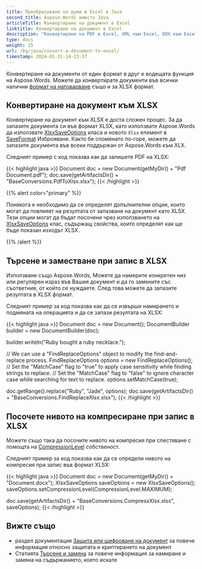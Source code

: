 ```yaml
---
title: Преобразуване на дума в Excel в Java
second_title: Aspose.Words вместо Java
articleTitle: Конвертиране на документ в Excel
linktitle: Конвертиране на документ в Excel
description: "Конвертиране на PDF в Excel, XML към Excel, DOX към Excel Java. Запис на документ в различни формати за XLSX чрез Java."
type: docs
weight: 15
url: /bg/java/convert-a-document-to-excel/
timestamp: 2024-01-31-14-23-37
---
```


Конвертиране на документи от един формат в друг е водещата функция на Aspose.Words. Можете да конвертирате документи във всички налични [формат на натоварване](https://reference.aspose.com/words/java/com.aspose.words/loadformat/) също и за XLSX формат.

## Конвертиране на документ към XLSX

Конвертиране на документ към XLSX е доста сложен процес. За да запазите документа си във формат XLSX, като използвате Aspose.Words да използвате [XlsxSaveOptions](https://reference.aspose.com/words/java/com.aspose.words/xlsxsaveoptions/) класа и новото `Xlsx` елемент в [SaveFormat](https://reference.aspose.com/words/java/com.aspose.words/saveformat/) Изброяване. Както бе споменато по-горе, можете да запазите документа във всеки поддържан от Aspose.Words към XLX.

Следният пример с код показва как да запишете PDF на XLSX:

{{< highlight java >}}
Document doc = new Document(getMyDir() + "Pdf Document.pdf");
doc.save(getArtifactsDir() + "BaseConversions.PdfToXlsx.xlsx");
{{< /highlight >}}

{{% alert color="primary" %}}

Понякога е необходимо да се определят допълнителни опции, които могат да повлияят на резултата от запазване на документ като XLSX. Тези опции могат да бъдат посочени чрез използването на [XlsxSaveOptions](https://reference.aspose.com/words/java/com.aspose.words/xlsxsaveoptions/) клас, съдържащ свойства, които определят как ще бъде показан изходът XLSX.

{{% /alert %}}

## Търсене и заместване при запис в XLSX

Използване също Aspose.Words, Можете да намерите конкретен низ или регулярен израз във Вашия документ и да го замените със съответния, от който се нуждаете. След това можете да запазите резултата в XLSX формат.

Следният пример за код показва как да се извърши намирането и подмяната на операцията и да се запази резултата на XLSX:

{{< highlight java >}}
Document doc = new Document();
DocumentBuilder builder = new DocumentBuilder(doc);

builder.writeln("Ruby bought a ruby necklace.");

// We can use a "FindReplaceOptions" object to modify the find-and-replace process.
FindReplaceOptions options = new FindReplaceOptions();
// Set the "MatchCase" flag to "true" to apply case sensitivity while finding strings to replace.
// Set the "MatchCase" flag to "false" to ignore character case while searching for text to replace.
options.setMatchCase(true);

doc.getRange().replace("Ruby", "Jade", options);
doc.save(getArtifactsDir() + "BaseConversions.FindReplaceXlsx.xlsx");
{{< /highlight >}}

## Посочете нивото на компресиране при запис в XLSX

Можете също така да посочите нивото на компресия при спестяване с помощта на [CompressionLevel](https://reference.aspose.com/words/java/com.aspose.words/compressionlevel/) собственост.

Следният пример за код показва как да се определи нивото на компресия при запис във формат XLSX:

{{< highlight java >}}
Document doc = new Document(getMyDir() + "Document.docx");
XlsxSaveOptions saveOptions = new XlsxSaveOptions();
saveOptions.setCompressionLevel(CompressionLevel.MAXIMUM);

doc.save(getArtifactsDir() + "BaseConversions.CompressXlsx.xlsx", saveOptions);
{{< /highlight >}}

## Вижте също

- раздел документация [Защита или шифроване на документ](/words/bg/java/protect-or-encrypt-a-document/) за повече информация относно защитата и криптирането на документ
- Статията [Търсене и замяна](/words/bg/java/find-and-replace/) за повече информация за намиране и замяна на съдържанието, което искате
